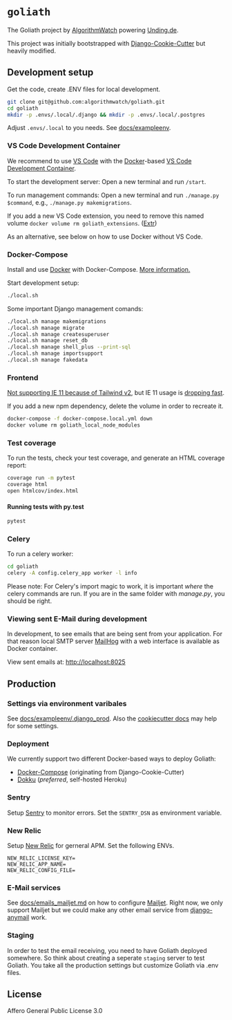# `goliath`

The Goliath project by [AlgorithmWatch](https://algorithmwatch.org/) powering [Unding.de](//unding.de).

This project was initially bootstrapped with [Django-Cookie-Cutter](https://github.com/pydanny/cookiecutter-django) but heavily modified.

## Development setup

Get the code, create .ENV files for local development.

```bash
git clone git@github.com:algorithmwatch/goliath.git
cd goliath
mkdir -p .envs/.local/.django && mkdir -p .envs/.local/.postgres
```

Adjust `.envs/.local` to you needs.
See [docs/exampleenv](./docs/exampleenv).

### VS Code Development Container

We recommend to use [VS Code](https://code.visualstudio.com/) with the [Docker](https://docs.docker.com/get-docker/)-based [VS Code Development Container](https://code.visualstudio.com/docs/remote/containers).

To start the development server: Open a new terminal and run `/start`.

To run management commands: Open a new terminal and run `./manage.py $command`, e.g., `./manage.py makemigrations`.

If you add a new VS Code extension, you need to remove this named volume `docker volume rm goliath_extensions`. ([Extr](https://code.visualstudio.com/docs/remote/containers-advanced#_avoiding-extension-reinstalls-on-container-rebuild))

As an alternative, see below on how to use Docker without VS Code.

### Docker-Compose

Install and use [Docker](https://docs.docker.com/get-docker/) with Docker-Compose. [More information.](https://cookiecutter-django.readthedocs.io/en/latest/developing-locally-docker.html)

Start development setup:

```bash
./local.sh
```

Some important Django management comands:

```bash
./local.sh manage makemigrations
./local.sh manage migrate
./local.sh manage createsuperuser
./local.sh manage reset_db
./local.sh manage shell_plus --print-sql
./local.sh manage importsupport
./local.sh manage fakedata
```

### Frontend

[Not supporting IE 11 because of Tailwind v2](https://tailwindcss.com/docs/browser-support), but IE 11 usage is [dropping fast](https://gs.statcounter.com/browser-market-share/desktop/germany/#monthly-201812-202012).

If you add a new npm dependency, delete the volume in order to recreate it.

```bash
docker-compose -f docker-compose.local.yml down
docker volume rm goliath_local_node_modules
```

### Test coverage

To run the tests, check your test coverage, and generate an HTML
coverage report:

```bash
coverage run -m pytest
coverage html
open htmlcov/index.html
```

#### Running tests with py.test

```bash
pytest
```

### Celery

To run a celery worker:

```bash
cd goliath
celery -A config.celery_app worker -l info
```

Please note: For Celery's import magic to work, it is important _where_
the celery commands are run. If you are in the same folder with
_manage.py_, you should be right.

### Viewing sent E-Mail during development

In development, to see emails that are being sent from your application. For that reason local SMTP server
[MailHog](https://github.com/mailhog/MailHog) with a web interface is available as Docker container.

View sent emails at: <http://localhost:8025>

## Production

### Settings via environment varibales

See [docs/exampleenv/.django_prod](./docs/exampleenv/.django_prod).
Also the [cookiecutter docs](http://cookiecutter-django.readthedocs.io/en/latest/settings.html) may help for some settings.

### Deployment

We currently support two different Docker-based ways to deploy Goliath:

- [Docker-Compose](./docs/deployment_docker_compose.md) (originating from Django-Cookie-Cutter)
- [Dokku](./docs/deployment_dokku.md) (_preferred_, self-hosted Heroku)

### Sentry

Setup [Sentry](https://sentry.io) to monitor errors.
Set the `SENTRY_DSN` as environment variable.

### New Relic

Setup [New Relic](https://newrelic.com/) for gerneral APM.
Set the following ENVs.

```
NEW_RELIC_LICENSE_KEY=
NEW_RELIC_APP_NAME=
NEW_RELIC_CONFIG_FILE=
```

### E-Mail services

See [docs/emails_mailjet.md](./docs/emails_mailjet.md) on how to configure [Mailjet](https://www.mailjet.com/).
Right now, we only support Mailjet but we could make any other email service from [django-anymail](https://github.com/anymail/django-anymail) work.

### Staging

In order to test the email receiving, you need to have Goliath deployed somewhere.
So think about creating a seperate `staging` server to test Goliath.
You take all the production settings but customize Goliath via .env files.

## License

Affero General Public License 3.0
